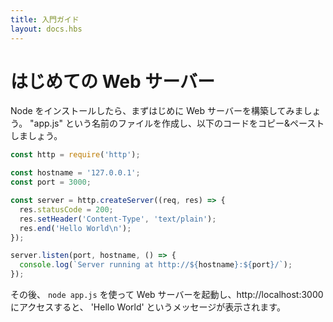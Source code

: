 ```yaml
---
title: 入門ガイド
layout: docs.hbs
---
```


<!-- # How do I start with Node.js after I installed it? -->
# はじめての Web サーバー

<!-- Once you have installed Node, let's try building our first web server.
Create a file named "app.js", and paste the following code: -->
Node をインストールしたら、まずはじめに Web サーバーを構築してみましょう。
"app.js" という名前のファイルを作成し、以下のコードをコピー&ペーストしましょう。

```javascript
const http = require('http');

const hostname = '127.0.0.1';
const port = 3000;

const server = http.createServer((req, res) => {
  res.statusCode = 200;
  res.setHeader('Content-Type', 'text/plain');
  res.end('Hello World\n');
});

server.listen(port, hostname, () => {
  console.log(`Server running at http://${hostname}:${port}/`);
});
```

<!-- After that, run your web server using ```node app.js```, visit http://localhost:3000, and you will see a message 'Hello World' -->
その後、 ```node app.js``` を使って Web サーバーを起動し、http://localhost:3000 にアクセスすると、 'Hello World' というメッセージが表示されます。
